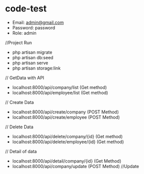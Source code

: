 # code-test


* Email: admin@gmail.com 
* Password: password
* Role: admin

//Project Run
* php artisan migrate
* php artisan db:seed
* php artisan serve
* php artisan storage:link 


// GetData with API
 * localhost:8000/api/company/list (Get method)
 * localhost:8000/api/employee/list (Get method)

 //  Create Data
 * localhost:8000/api/create/company (POST Method)
 * localhost:8000/api/create/employee (POST Method)
 
 //  Delete Data
 * localhost:8000/api/delete/company/{id}  (Get method)
 * localhost:8000/api/delete/employee/{id}  (Get method)

// Detail of data
 * localhost:8000/api/detail/company/{id} (Get Method)
 * localhost:8000/api/company/update (POST Method) //Update
